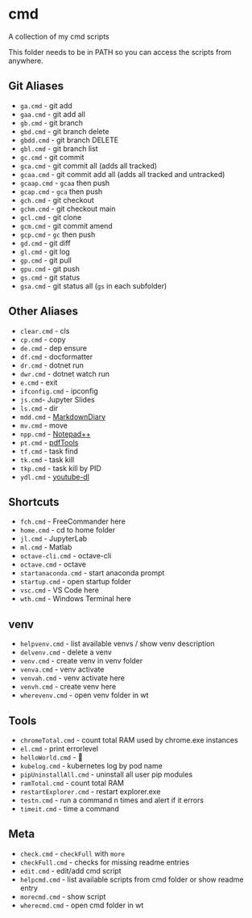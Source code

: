 # cmd

A collection of my cmd scripts

This folder needs to be in PATH so you can access the scripts from anywhere.

## Git Aliases

- `ga.cmd` - git add
- `gaa.cmd` - git add all
- `gb.cmd` - git branch
- `gbd.cmd` - git branch delete
- `gbdd.cmd` - git branch DELETE
- `gbl.cmd` - git branch list
- `gc.cmd` - git commit
- `gca.cmd` - git commit all (adds all tracked)
- `gcaa.cmd` - git commit add all (adds all tracked and untracked)
- `gcaap.cmd` - `gcaa` then push
- `gcap.cmd` - `gca` then push
- `gch.cmd` - git checkout
- `gchm.cmd` - git checkout main
- `gcl.cmd` - git clone
- `gcm.cmd` - git commit amend
- `gcp.cmd` - `gc` then push
- `gd.cmd` - git diff
- `gl.cmd` - git log
- `gp.cmd` - git pull
- `gpu.cmd` - git push
- `gs.cmd` - git status
- `gsa.cmd` - git status all (`gs` in each subfolder)

## Other Aliases

- `clear.cmd` - cls
- `cp.cmd` - copy
- `de.cmd` - dep ensure
- `df.cmd` - docformatter
- `dr.cmd` - dotnet run
- `dwr.cmd` - dotnet watch run
- `e.cmd` - exit
- `ifconfig.cmd` - ipconfig
- `js.cmd`-  Jupyter Slides
- `ls.cmd` - dir
- `mdd.cmd` - [MarkdownDiary](https://github.com/skarfie123/MarkdownDiary)
- `mv.cmd` - move
- `npp.cmd` - [Notepad++](https://notepad-plus-plus.org/)
- `pt.cmd` - [pdfTools](https://github.com/skarfie123/pdfTools)
- `tf.cmd` - task find
- `tk.cmd` - task kill
- `tkp.cmd` - task kill by PID
- `ydl.cmd` - [youtube-dl](https://github.com/ytdl-org/youtube-dl)

## Shortcuts

- `fch.cmd` - FreeCommander here
- `home.cmd` - cd to home folder
- `jl.cmd` - JupyterLab
- `ml.cmd` - Matlab
- `octave-cli.cmd` - octave-cli
- `octave.cmd` - octave
- `startanaconda.cmd` - start anaconda prompt
- `startup.cmd` - open startup folder
- `vsc.cmd` - VS Code here
- `wth.cmd` - Windows Terminal here

## venv

- `helpvenv.cmd` - list available venvs / show venv description
- `delvenv.cmd` - delete a venv
- `venv.cmd` - create venv in venv folder
- `venva.cmd` - venv activate
- `venvah.cmd` - venv activate here
- `venvh.cmd` - create venv here
- `wherevenv.cmd` - open venv folder in wt

## Tools

- `chromeTotal.cmd` - count total RAM used by chrome.exe instances
- `el.cmd` - print errorlevel
- `helloWorld.cmd` - 👋
- `kubelog.cmd` - kubernetes log by pod name
- `pipUninstallAll.cmd` - uninstall all user pip modules
- `ramTotal.cmd` - count total RAM
- `restartExplorer.cmd` - restart explorer.exe
- `testn.cmd` - run a command n times and alert if it errors
- `timeit.cmd` - time a command

## Meta

- `check.cmd` - `checkFull` with `more`
- `checkFull.cmd` - checks for missing readme entries
- `edit.cmd` - edit/add cmd script
- `helpcmd.cmd` - list available scripts from cmd folder or show readme entry
- `morecmd.cmd` - show script
- `wherecmd.cmd` - open cmd folder in wt